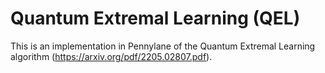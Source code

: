 # Quantum Extremal Learning (QEL)
This is an implementation in Pennylane of the Quantum Extremal Learning algorithm  (https://arxiv.org/pdf/2205.02807.pdf).